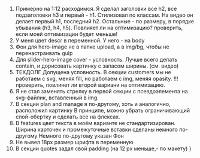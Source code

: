 1. Примерно на 1:12 расходимся. Я сделал заголовки все h2, все подзаголовки h3 и первый - h1. Стилизовал по классам.
На видео он делает первый h1, последний h2. Остальные - по размеру, в порядке убывания (h3, h4, h5). Повлияет ли на оптимизацию? проверить, если моей оптимизации будет меньше!
2. У меня цвет descr в переменной. У него - на body
3. Фон для hero-image не в папке upload, а в img/bg, чтобы не перенастраивать gulp
4. Для slider-hero-image cover - условность. Лучше всего делать contain, и дорисовать картинку с запасом ширины. (см. видео)
5. ТЕХДОЛГ Допущена условность. В секции customers мы не работаем с svg, меняя fill, но работаем с img,  меняя opasity. !!! проверить, повлияет ли второй вариани на оптимизацию.
6. Я не стал заменять стрелку в первой секции с псевдоэлемента на svg-файлик, вставленный в img.
7. В секции plan and manage я по-другому, хоть и аналогично, расположил картинку
  В принципе, можно убрать ограничивающий слой-обертку и сделать все на флексах.
8. В features цвет текста в моём варианте не стандартизирован. Ширина карточек и промежуточные вставки сделаны немного по-другому
 Немного по-другому указан Фон
9. Не вывел 18px размер шрифта в переменную
10. В секции quotes задал свой padding (на 12 px меньше,- по макету)
}